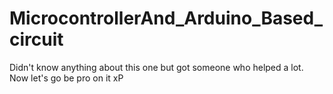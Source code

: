 # MicrocontrollerAnd_Arduino_Based_circuit
Didn't know anything about this one but got someone who helped a lot.
Now let's go be pro on it xP 
